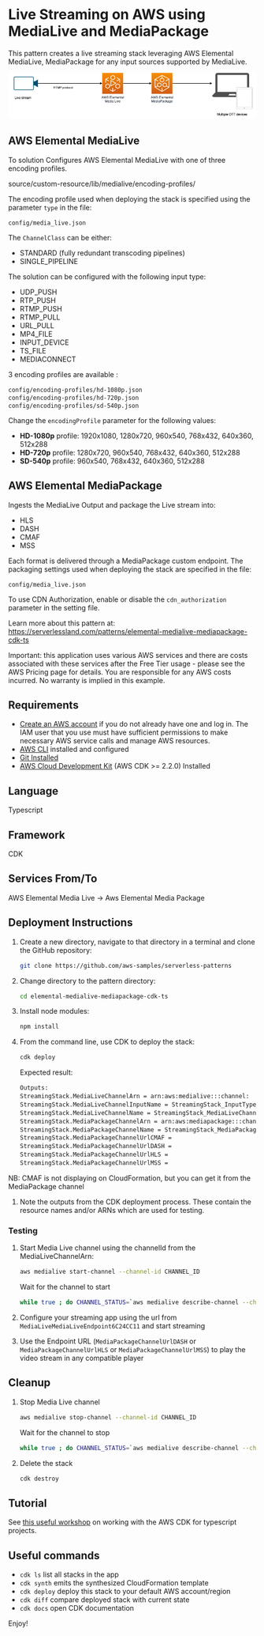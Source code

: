 
# Live Streaming on AWS using MediaLive and MediaPackage

This pattern creates a live streaming stack leveraging AWS Elemental MediaLive, MediaPackage for any input sources supported by MediaLive.

![Concept](img/diagram.drawio.png)

## AWS Elemental MediaLive

To solution Configures AWS Elemental MediaLive with one of three encoding profiles.

  source/custom-resource/lib/medialive/encoding-profiles/

The encoding profile used when deploying the stack is specified using the parameter ```type``` in the file:

```
config/media_live.json
````

The ```ChannelClass``` can be either:
- STANDARD (fully redundant transcoding pipelines)
- SINGLE_PIPELINE

The solution can be configured with the following input type:

- UDP_PUSH
- RTP_PUSH
- RTMP_PUSH
- RTMP_PULL
- URL_PULL
- MP4_FILE
- INPUT_DEVICE
- TS_FILE
- MEDIACONNECT

3 encoding profiles are available :

```
config/encoding-profiles/hd-1080p.json
config/encoding-profiles/hd-720p.json
config/encoding-profiles/sd-540p.json
```
Change the ```encodingProfile``` parameter for the following values:
- **HD-1080p** profile: 1920x1080, 1280x720, 960x540, 768x432, 640x360, 512x288
- **HD-720p** profile: 1280x720, 960x540, 768x432, 640x360, 512x288
- **SD-540p** profile: 960x540, 768x432, 640x360, 512x288

## AWS Elemental MediaPackage

Ingests the MediaLive Output and package the Live stream into:

- HLS
- DASH
- CMAF
- MSS

Each format is delivered through a MediaPackage custom endpoint. The packaging settings used when deploying the stack are specified in the file:
```
config/media_live.json
```
To use CDN Authorization, enable or disable the ```cdn_authorization``` parameter in the setting file.



Learn more about this pattern at: https://serverlessland.com/patterns/elemental-medialive-mediapackage-cdk-ts

Important: this application uses various AWS services and there are costs associated with these services after the Free Tier usage - please see the AWS Pricing page for details. You are responsible for any AWS costs incurred. No warranty is implied in this example.


## Requirements

* [Create an AWS account](https://portal.aws.amazon.com/gp/aws/developer/registration/index.html) if you do not already have one and log in. The IAM user that you use must have sufficient permissions to make necessary AWS service calls and manage AWS resources.
* [AWS CLI](https://docs.aws.amazon.com/cli/latest/userguide/install-cliv2.html) installed and configured
* [Git Installed](https://git-scm.com/book/en/v2/Getting-Started-Installing-Git)
* [AWS Cloud Development Kit](https://docs.aws.amazon.com/cdk/v2/guide/getting_started.html) (AWS CDK >= 2.2.0) Installed

## Language

Typescript

## Framework

CDK

## Services From/To

AWS Elemental Media Live -> Aws Elemental Media Package

## Deployment Instructions

1. Create a new directory, navigate to that directory in a terminal and clone the GitHub repository:

    ```bash
    git clone https://github.com/aws-samples/serverless-patterns
    ```

1. Change directory to the pattern directory:

    ```bash
    cd elemental-medialive-mediapackage-cdk-ts
    ```

1. Install node modules:

    ```bash
    npm install
    ```

1. From the command line, use CDK to deploy the stack:

    ```bash
    cdk deploy
    ```

    Expected result:

    ```bash
    Outputs:
    StreamingStack.MediaLiveChannelArn = arn:aws:medialive:::channel:
    StreamingStack.MediaLiveChannelInputName = StreamingStack_InputType_MediaLiveInput
    StreamingStack.MediaLiveChannelName = StreamingStack_MediaLiveChannel
    StreamingStack.MediaPackageChannelArn = arn:aws:mediapackage:::channels/
    StreamingStack.MediaPackageChannelName = StreamingStack_MediaPackageChannel
    StreamingStack.MediaPackageChannelUrlCMAF =
    StreamingStack.MediaPackageChannelUrlDASH = 
    StreamingStack.MediaPackageChannelUrlHLS = 
    StreamingStack.MediaPackageChannelUrlMSS = 
    ```
NB: CMAF is not displaying on CloudFormation, but you can get it from the MediaPackage channel 

1. Note the outputs from the CDK deployment process. These contain the resource names and/or ARNs which are used for testing.

### Testing

1. Start Media Live channel using the channelId from the MediaLiveChannelArn:

    ```bash
    aws medialive start-channel --channel-id CHANNEL_ID
    ```

    Wait for the channel to start

    ```bash
    while true ; do CHANNEL_STATUS=`aws medialive describe-channel --channel-id CHANNEL_ID --query "State" --output text` ; if [ $CHANNEL_STATUS == "RUNNING" ] ; then echo "Channel CHANNEL_ID is started" ; break ; else echo "Channel CHANNEL_ID is not started"; fi ; sleep 5 ; done
    ```

2. Configure your streaming app using the url from `MediaLiveMediaLiveEndpoint6C24CC11` and start streaming

3. Use the Endpoint URL (`MediaPackageChannelUrlDASH` or `MediaPackageChannelUrlHLS` or `MediaPackageChannelUrlMSS`) to play the video stream in any compatible player


## Cleanup

1. Stop Media Live channel

    ```bash
    aws medialive stop-channel --channel-id CHANNEL_ID
    ```

    Wait for the channel to stop

    ```bash
    while true ; do CHANNEL_STATUS=`aws medialive describe-channel --channel-id 5487010 --query "State" --output text` ; if [ $CHANNEL_STATUS == "IDLE" ] ; then echo "Channel 5487010 is stopped" ; break ; else echo "Channel CHANNEL_ID is not stopped"; fi ; sleep 5 ; done
    ```


2. Delete the stack

    ```bash
    cdk destroy
    ```

## Tutorial

See [this useful workshop](https://cdkworkshop.com/20-typescript.html) on working with the AWS CDK for typescript projects.

## Useful commands

 * `cdk ls`          list all stacks in the app
 * `cdk synth`       emits the synthesized CloudFormation template
 * `cdk deploy`      deploy this stack to your default AWS account/region
 * `cdk diff`        compare deployed stack with current state
 * `cdk docs`        open CDK documentation


Enjoy!
